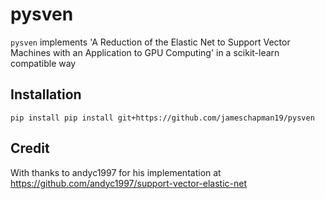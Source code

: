 # pysven

`pysven` implements 'A Reduction of the Elastic Net to Support Vector
Machines with an Application to GPU Computing' in a scikit-learn compatible way 

## Installation

```
pip install pip install git+https://github.com/jameschapman19/pysven
```

## Credit

With thanks to andyc1997 for his implementation at https://github.com/andyc1997/support-vector-elastic-net

